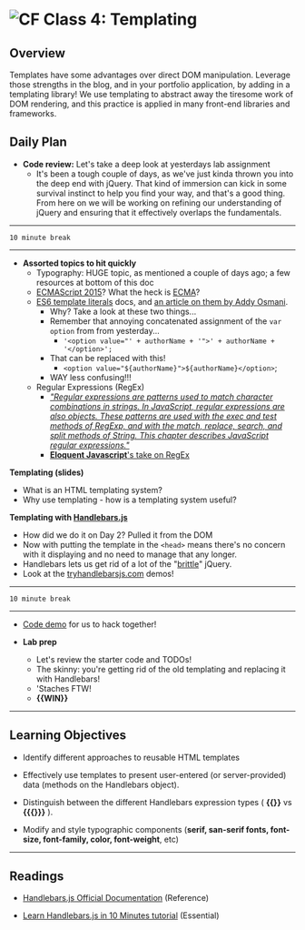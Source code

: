 ![CF](https://i.imgur.com/7v5ASc8.png)  Class 4: Templating
=======
## Overview
<!-- Provide a general overview of the daily concepts and processes that will be covered in lectures and labs -->

Templates have some advantages over direct DOM manipulation. Leverage those strengths in the blog, and in your portfolio application, by adding in a templating library! We use templating to abstract away the tiresome work of DOM rendering, and this practice is applied in many front-end libraries and frameworks.

## Daily Plan

- **Code review:** Let's take a deep look at yesterdays lab assignment
  - It's been a tough couple of days, as we've just kinda thrown you into the deep end with jQuery. That kind of immersion can kick in some survival instinct to help you find your way, and that's a good thing. From here on we will be working on refining our understanding of jQuery and ensuring that it effectively overlaps the fundamentals.

---

  ```10 minute break```

---

- **Assorted topics to hit quickly**
	- Typography: HUGE topic, as mentioned a couple of days ago; a few resources at bottom of this doc
	- [ECMAScript 2015](http://www.ecma-international.org/ecma-262/6.0/)? What the heck is [ECMA](http://www.ecma-international.org/)?
	- [ES6 template literals](https://developer.mozilla.org/en-US/docs/Web/JavaScript/Reference/Template_literals) docs, and [an article on them by Addy Osmani](https://developers.google.com/web/updates/2015/01/ES6-Template-Strings).
		- Why? Take a look at these two things...
		- Remember that annoying concatenated assignment of the `var option` from  from yesterday...
			- `'<option value="' + authorName + '">' + authorName + '</option>';`
		- That can be replaced with this!
			- `<option value="${authorName}">${authorName}</option>`;
		- WAY less confusing!!!
	- Regular Expressions (RegEx)
  		- [*"Regular expressions are patterns used to match character combinations in strings. In JavaScript, regular expressions are also objects. These patterns are used with the exec and test methods of RegExp, and with the match, replace, search, and split methods of String. This chapter describes JavaScript regular expressions."*](https://developer.mozilla.org/en-US/docs/Web/JavaScript/Guide/Regular_Expressions)
  		- [**Eloquent Javascript**'s take on RegEx](http://eloquentjavascript.net/09_regexp.html)

**Templating (slides)**

- What is an HTML templating system?
- Why use templating - how is a templating system useful?

**Templating with [Handlebars.js](http://handlebarsjs.com/)**

- How did we do it on Day 2? Pulled it from the DOM
- Now with putting the template in the `<head>` means there's no concern with it displaying and no need to manage that any longer.
- Handlebars lets us get rid of a lot of the "[brittle](http://lmgtfy.com/?q=brittle+code)" jQuery.
- Look at the [tryhandlebarsjs.com](http://tryhandlebarsjs.com/) demos!

---

```10 minute break```

---

- [Code demo](https://github.com/codefellows/301-04-handlebars-demo) for us to hack together!

- **Lab prep**
	- Let's review the starter code and TODOs!
  	- The skinny: you're getting rid of the old templating and replacing it with Handlebars!
  	- 'Staches FTW!
  	- **{{WIN}}**

---

## Learning Objectives
<!--
ABCD:
  Audience: Program participants
  Behavior: Expected learning/behavior changes/results
  Condition:
    Circumstances that lead to change/result
    When change/result are expected to occur
  Degree: How much change occurs (%) for how many participants (#)
-->

* Identify different approaches to reusable HTML templates

* Effectively use templates to present user-entered (or server-provided) data (methods on the Handlebars object).

* Distinguish between the different Handlebars expression types ( **{{}}** vs **{{{}}}** ).

* Modify and style typographic components (**serif, san-serif fonts, font-size, font-family, color, font-weight**, etc)

---

## Readings
<!-- List of readings required for this content; readings being completed by the start of this lecture -->

* [Handlebars.js Official Documentation](http://handlebarsjs.com/) (Reference)

* [Learn Handlebars.js in 10 Minutes tutorial](http://tutorialzine.com/2015/01/learn-handlebars-in-10-minutes/) (Essential)

